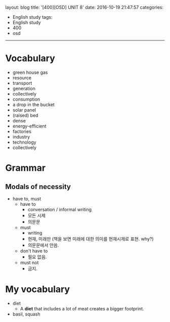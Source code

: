 layout: blog
title: '[400][OSD] UNIT 8'
date: 2016-10-19 21:47:57
categories: 
- English study
tags:
- English study
- 400
- osd
---

# Vocabulary

* green house gas
* resource
* transport
* generation
* collectively
* consumption
* a drop in the bucket
* solar panel
* (raised) bed
* dense
* energy-efficient 
* factories
* industry
* technology
* collectively

# Grammar
## Modals of necessity
* have to, must
    * have to
        * conversation / informal writing
        * 모든 시제
        * 의문문
    * must
        * writing
        * 현재, 미래만 (책을 보면 미래에 대한 의미를 현재시제로 표현. why?)
        * 의문문에서 안씀.
    * don't have to 
        * 필요 없음.
    * must not
        * 금지.


# My vocabulary
* diet
    * A **diet** that includes a lot of meat creates a bigger footprint.
* basil, squash
